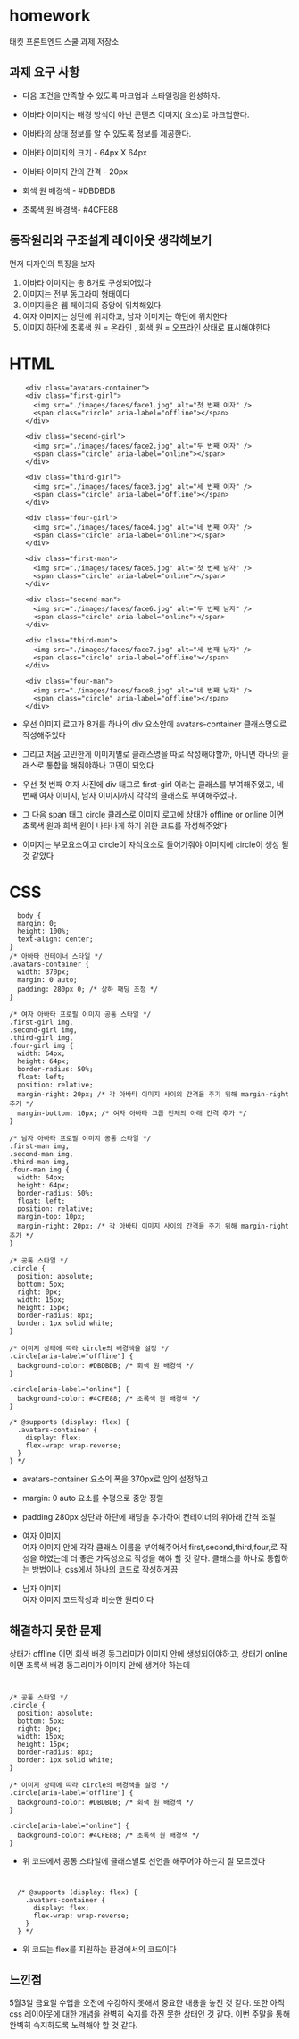 # homework
태킷 프론트엔드 스쿨 과제 저장소

## 과제 요구 사항
 - 다음 조건을 만족할 수 있도록 마크업과 스타일링을 완성하자.

- 아바타 이미지는 배경 방식이 아닌 콘텐츠 이미지(<img> 요소)로 마크업한다.

- 아바타의 상태 정보를 알 수 있도록 정보를 제공한다.

- 아바타 이미지의 크기 - 64px X 64px

- 아바타 이미지 간의 간격 - 20px

- 회색 원 배경색 - #DBDBDB

- 초록색 원 배경색- #4CFE88

## 동작원리와 구조설계 레이아웃 생각해보기

먼저 디자인의 특징을 보자
1. 아바타 이미지는 총 8개로 구성되어있다
2. 이미지는 전부 동그라미 형태이다
3. 이미지들은 웹 페이지의 중앙에 위치해있다.  
4. 여자 이미지는 상단에 위치하고, 남자 이미지는 하단에 위치한다
5. 이미지 하단에 초록색 원 = 온라인 , 회색 원 = 오프라인 상태로 표시해야한다

# HTML
 
        <div class="avatars-container">
        <div class="first-girl">
          <img src="./images/faces/face1.jpg" alt="첫 번째 여자" />
          <span class="circle" aria-label="offline"></span>
        </div>

        <div class="second-girl">
          <img src="./images/faces/face2.jpg" alt="두 번째 여자" />
          <span class="circle" aria-label="online"></span>
        </div>

        <div class="third-girl">
          <img src="./images/faces/face3.jpg" alt="세 번째 여자" />
          <span class="circle" aria-label="offline"></span>
        </div>

        <div class="four-girl">
          <img src="./images/faces/face4.jpg" alt="네 번째 여자" />
          <span class="circle" aria-label="online"></span>
        </div>

        <div class="first-man">
          <img src="./images/faces/face5.jpg" alt="첫 번째 남자" />
          <span class="circle" aria-label="online"></span>
        </div>

        <div class="second-man">
          <img src="./images/faces/face6.jpg" alt="두 번째 남자" />
          <span class="circle" aria-label="online"></span>
        </div>

        <div class="third-man">
          <img src="./images/faces/face7.jpg" alt="세 번째 남자" />
          <span class="circle" aria-label="offline"></span>
        </div>

        <div class="four-man">
          <img src="./images/faces/face8.jpg" alt="네 번째 남자" />
          <span class="circle" aria-label="offline"></span>
        </div>

- 우선 이미지 로고가 8개를 하나의 div 요소안에 avatars-container 클래스명으로 작성해주었다

- 그리고 처음 고민한게 이미지별로 클래스명을 따로 작성해야할까, 아니면 하나의 클래스로 통합을 해줘야하나 고민이 되었다

- 우선 첫 번째 여자 사진에 div 태그로 first-girl 이라는 클래스를 부여해주었고, 네 번째 여자 이미지, 남자 이미지까지 각각의 클래스로 부여해주었다.

- 그 다음 span 태그 circle 클래스로 이미지 로고에 상태가 offline or online 이면 초록색 원과 회색 원이 나타나게 하기 위한 코드를 작성해주었다 

- 이미지는 부모요소이고 circle이 자식요소로 들어가줘야 이미지에 circle이 생성 될 것 같았다


# CSS
      body {
      margin: 0;
      height: 100%;
      text-align: center;
    }
    /* 아바타 컨테이너 스타일 */
    .avatars-container {
      width: 370px;
      margin: 0 auto;
      padding: 280px 0; /* 상하 패딩 조정 */
    }

    /* 여자 아바타 프로필 이미지 공통 스타일 */
    .first-girl img,
    .second-girl img,
    .third-girl img,
    .four-girl img {
      width: 64px;
      height: 64px;
      border-radius: 50%;
      float: left;
      position: relative;
      margin-right: 20px; /* 각 아바타 이미지 사이의 간격을 주기 위해 margin-right 추가 */
      margin-bottom: 10px; /* 여자 아바타 그룹 전체의 아래 간격 추가 */
    }

    /* 남자 아바타 프로필 이미지 공통 스타일 */
    .first-man img,
    .second-man img,
    .third-man img,
    .four-man img {
      width: 64px;
      height: 64px;
      border-radius: 50%; 
      float: left;
      position: relative;
      margin-top: 10px;
      margin-right: 20px; /* 각 아바타 이미지 사이의 간격을 주기 위해 margin-right 추가 */
    }

    /* 공통 스타일 */
    .circle {
      position: absolute;
      bottom: 5px;
      right: 0px;
      width: 15px;
      height: 15px;
      border-radius: 8px;
      border: 1px solid white;
    }

    /* 이미지 상태에 따라 circle의 배경색을 설정 */
    .circle[aria-label="offline"] {
      background-color: #DBDBDB; /* 회색 원 배경색 */
    }

    .circle[aria-label="online"] {
      background-color: #4CFE88; /* 초록색 원 배경색 */
    }

    /* @supports (display: flex) {
      .avatars-container {
        display: flex;
        flex-wrap: wrap-reverse;
      }
    } */

- avatars-container 요소의 폭을 370px로 임의 설정하고
- margin: 0 auto 요소를 수평으로 중앙 정렬
- padding 280px 상단과 하단에 패딩을 추가하여 컨테이너의 위아래 간격 조절

- 여자 이미지   
여자 이미지 안에 각각 클래스 이름을 부여해주어서 first,second,third,four,로 작성을 하였는데 더 좋은 가독성으로 작성을 해야 할 것 같다. 클래스를 하나로 통합하는 방법이나, css에서 하나의 코드로 작성하게끔 

- 남자 이미지   
여자 이미지 코드작성과 비슷한 원리이다 

## 해결하지 못한 문제     
상태가 offline 이면 회색 배경 동그라미가 이미지 안에 생성되어야하고, 상태가 online 이면 초록색 배경 동그라미가 이미지 안에 생겨야 하는데 

# 
    /* 공통 스타일 */
    .circle {
      position: absolute;
      bottom: 5px;
      right: 0px;
      width: 15px;
      height: 15px;
      border-radius: 8px;
      border: 1px solid white;
    }

    /* 이미지 상태에 따라 circle의 배경색을 설정 */
    .circle[aria-label="offline"] {
      background-color: #DBDBDB; /* 회색 원 배경색 */
    }

    .circle[aria-label="online"] {
      background-color: #4CFE88; /* 초록색 원 배경색 */
    }   

- 위 코드에서 공통 스타일에 클래스별로 선언을 해주어야 하는지 잘 모르겠다 

# 
      /* @supports (display: flex) {
        .avatars-container {
          display: flex;
          flex-wrap: wrap-reverse;
        }
      } */

- 위 코드는 flex를 지원하는 환경에서의 코드이다


## 느낀점     
5월3일 금요일 수업을 오전에 수강하지 못해서 중요한 내용을 놓친 것 같다. 또한 아직 css 레이아웃에 대한 개념을 완벽히 숙지를 하진 못한 상태인 것 같다. 이번 주말을 통해 완벽히 숙지하도록 노력해야 할 것 같다.
